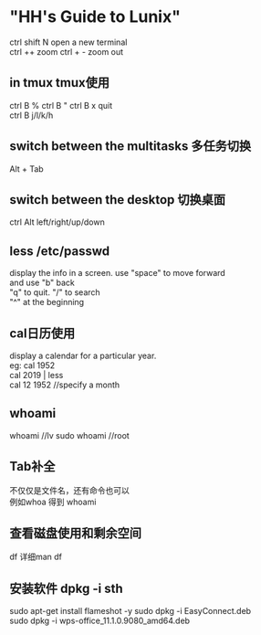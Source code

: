 # "HH's Guide to Lunix"  
ctrl shift N   open a new terminal  
ctrl ++ zoom 
ctrl + - zoom out

## in tmux tmux使用 
ctrl B % 
ctrl B "
ctrl B x quit  
ctrl B j/l/k/h

## switch between the multitasks 多任务切换 
Alt + Tab  

## switch between the desktop 切换桌面 
ctrl  Alt left/right/up/down  

## less /etc/passwd  
display the info in a screen. use "space" to move forward  
and use "b" back  
"q" to quit.
"/" to search  
"^" at the beginning  

## cal日历使用
display a calendar for a particular year.  
eg: cal 1952  
cal 2019 | less  
cal 12 1952		//specify a month  

## whoami  
whoami //lv
sudo whoami //root  

## Tab补全
不仅仅是文件名，还有命令也可以  
例如whoa<Tab> 得到 whoami  
 
## 查看磁盘使用和剩余空间  
df
详细man df  

## 安装软件 dpkg -i sth  
sudo apt-get install flameshot -y
sudo dpkg -i EasyConnect.deb  
sudo dpkg -i wps-office_11.1.0.9080_amd64.deb  

